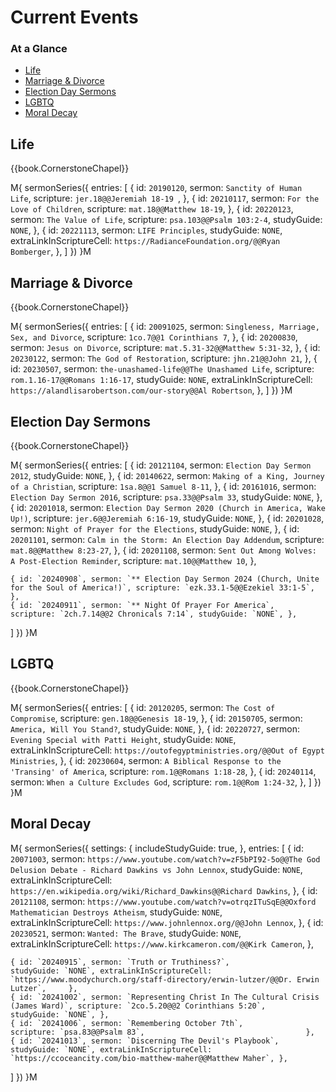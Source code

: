 # Current Events

### At a Glance

- [Life](#life)
- [Marriage & Divorce](#marriage--divorce)
- [Election Day Sermons](#election-day-sermons)
- [LGBTQ](#lgbtq)
- [Moral Decay](#moral-decay)

## Life

{{book.CornerstoneChapel}}

M{ sermonSeries({
  entries: [
    { id: `20190120`, sermon: `Sanctity of Human Life`,   scripture: `jer.18@@Jeremiah 18-19 `, },
    { id: `20210117`, sermon: `For the Love of Children`, scripture: `mat.18@@Matthew 18-19`,   },
    { id: `20220123`, sermon: `The Value of Life`,        scripture: `psa.103@@Psalm 103:2-4`,  studyGuide: `NONE`, },
    { id: `20221113`, sermon: `LIFE Principles`,                                                studyGuide: `NONE`, extraLinkInScriptureCell: `https://RadianceFoundation.org/@@Ryan Bomberger`, },
  ]
}) }M


## Marriage & Divorce

{{book.CornerstoneChapel}}

M{ sermonSeries({
  entries: [
    { id: `20091025`, sermon: `Singleness, Marriage, Sex, and Divorce`,  scripture: `1co.7@@1 Corinthians 7`,       },
    { id: `20200830`, sermon: `Jesus on Divorce`,                        scripture: `mat.5.31-32@@Matthew 5:31-32`, },
    { id: `20230122`, sermon: `The God of Restoration`,                  scripture: `jhn.21@@John 21`,              },
    { id: `20230507`, sermon: `the-unashamed-life@@The Unashamed Life`,  scripture: `rom.1.16-17@@Romans 1:16-17`,  studyGuide: `NONE`, extraLinkInScriptureCell: `https://alandlisarobertson.com/our-story@@Al Robertson`, },
  ]
}) }M


## Election Day Sermons

{{book.CornerstoneChapel}}

M{ sermonSeries({
  entries: [
    { id: `20121104`, sermon: `Election Day Sermon 2012`,                                                                                       studyGuide: `NONE`, },
    { id: `20140622`, sermon: `Making of a King, Journey of a Christian`,                             scripture: `1sa.8@@1 Samuel 8-11`,                            },
    { id: `20161016`, sermon: `Election Day Sermon 2016`,                                             scripture: `psa.33@@Psalm 33`,            studyGuide: `NONE`, },
    { id: `20201018`, sermon: `Election Day Sermon 2020 (Church in America, Wake Up!)`,               scripture: `jer.6@@Jeremiah 6:16-19`,     studyGuide: `NONE`, },
    { id: `20201028`, sermon: `Night of Prayer for the Elections`,                                                                              studyGuide: `NONE`, },
    { id: `20201101`, sermon: `Calm in the Storm: An Election Day Addendum`,                          scripture: `mat.8@@Matthew 8:23-27`,                          },
    { id: `20201108`, sermon: `Sent Out Among Wolves: A Post-Election Reminder`,                      scripture: `mat.10@@Matthew 10`,                              },

    { id: `20240908`, sermon: `** Election Day Sermon 2024 (Church, Unite for the Soul of America!)`, scripture: `ezk.33.1-5@@Ezekiel 33:1-5`,                      },
    { id: `20240911`, sermon: `** Night Of Prayer For America`,                                       scripture: `2ch.7.14@@2 Chronicals 7:14`, studyGuide: `NONE`, },
  ]
}) }M


## LGBTQ

{{book.CornerstoneChapel}}

M{ sermonSeries({
  entries: [
    { id: `20120205`, sermon: `The Cost of Compromise`,                           scripture: `gen.18@@Genesis 18-19`,                     },
    { id: `20150705`, sermon: `America, Will You Stand?`,                                                             studyGuide: `NONE`, },
    { id: `20220727`, sermon: `Evening Special with Patti Height`,                                                    studyGuide: `NONE`, extraLinkInScriptureCell: `https://outofegyptministries.org/@@Out of Egypt Ministries`, },
    { id: `20230604`, sermon: `A Biblical Response to the 'Transing' of America`, scripture: `rom.1@@Romans 1:18-28`,                     },
    { id: `20240114`, sermon: `When a Culture Excludes God`,                      scripture: `rom.1@@Rom 1:24-32`,                        },
  ]
}) }M


## Moral Decay

M{ sermonSeries({
  settings: {
    includeStudyGuide: true,
  },
  entries: [
    { id: `20071003`, sermon: `https://www.youtube.com/watch?v=zF5bPI92-5o@@The God Delusion Debate - Richard Dawkins vs John Lennox`, studyGuide: `NONE`, extraLinkInScriptureCell: `https://en.wikipedia.org/wiki/Richard_Dawkins@@Richard Dawkins`,    },
    { id: `20121108`, sermon: `https://www.youtube.com/watch?v=otrqzITuSqE@@Oxford Mathematician Destroys Atheism`,                    studyGuide: `NONE`, extraLinkInScriptureCell: `https://www.johnlennox.org/@@John Lennox`,   },
    { id: `20230521`, sermon: `Wanted: The Brave`,                                                                                     studyGuide: `NONE`, extraLinkInScriptureCell: `https://www.kirkcameron.com/@@Kirk Cameron`, },

    { id: `20240915`, sermon: `Truth or Truthiness?`,                                                                                  studyGuide: `NONE`, extraLinkInScriptureCell: `https://www.moodychurch.org/staff-directory/erwin-lutzer/@@Dr. Erwin Lutzer`,     },
    { id: `20241002`, sermon: `Representing Christ In The Cultural Crisis (James Ward)`, scripture: `2co.5.20@@2 Corinthians 5:20`,    studyGuide: `NONE`, },
    { id: `20241006`, sermon: `Remembering October 7th`,                                 scripture: `psa.83@@Psalm 83`,                                    },
    { id: `20241013`, sermon: `Discerning The Devil's Playbook`,                                                                       studyGuide: `NONE`, extraLinkInScriptureCell: `https://ccoceancity.com/bio-matthew-maher@@Matthew Maher`, },
  ]
}) }M
